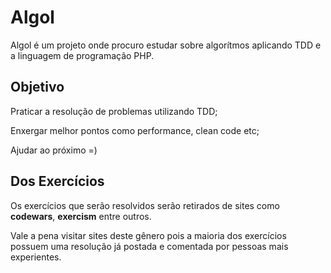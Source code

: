 # Algol

Algol é um projeto onde procuro estudar sobre algorítmos aplicando TDD e a linguagem de programação PHP.

## Objetivo

Praticar a resolução de problemas utilizando TDD;

Enxergar melhor pontos como performance, clean code etc;

Ajudar ao próximo =)

## Dos Exercícios

Os exercícios que serão resolvidos serão retirados de sites como **codewars**, **exercism** entre outros.

Vale a pena visitar sites deste gênero pois a maioria dos exercícios possuem uma resolução já postada e comentada por pessoas mais experientes.